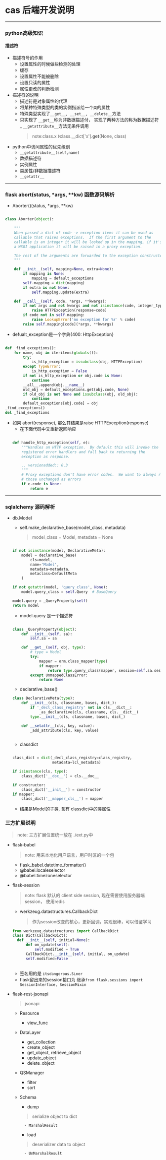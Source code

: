 # cas 后端开发说明
----
### python高级知识
#### 描述符
- 描述符号的作用
    - 设置属性的时候做些检测的处理
    - 缓存
    - 设置属性不能被删除
    - 设置只读的属性
    - 属性更改的判断检测
- 描述符的说明
    - 描述符是对象属性的代理
    - 将某种特殊类型的类的实例指派给一个`类`的属性
    - 特殊类型实现了`__get__, __set__, __delete__`方法
    - 只实现了 `__get__`称为非数据描述付， 实现了两种方法的称为数据描述符
    _ `__getattribute__`方法无条件调用
      > note:class.x 》class.__dict['x'].__get__(None, class)
- python中访问属性的优先级别
    - `__getattribute__(self,name)`
    - 数据描述符
    - 实例属性
    - 类属性/非数据描述符
    - `__getattr__`
    

---
### flask abort(status, *args, **kw) 函数源码解析
- Aborter()(status, *args, **kw)
```python

class Aborter(object):

    """
    When passed a dict of code -> exception items it can be used as
    callable that raises exceptions.  If the first argument to the
    callable is an integer it will be looked up in the mapping, if it's
    a WSGI application it will be raised in a proxy exception.

    The rest of the arguments are forwarded to the exception constructor.
    """

    def __init__(self, mapping=None, extra=None):
        if mapping is None:
            mapping = default_exceptions
        self.mapping = dict(mapping)
        if extra is not None:
            self.mapping.update(extra)

    def __call__(self, code, *args, **kwargs):
        if not args and not kwargs and not isinstance(code, integer_types):
            raise HTTPException(response=code)
        if code not in self.mapping:
            raise LookupError('no exception for %r' % code)
        raise self.mapping[code](*args, **kwargs)
```
- defualt_exception是一个字典{400: HttpException}
```python

def _find_exceptions():
    for name, obj in iteritems(globals()):
        try:
            is_http_exception = issubclass(obj, HTTPException)
        except TypeError:
            is_http_exception = False
        if not is_http_exception or obj.code is None:
            continue
        __all__.append(obj.__name__)
        old_obj = default_exceptions.get(obj.code, None)
        if old_obj is not None and issubclass(obj, old_obj):
            continue
        default_exceptions[obj.code] = obj
_find_exceptions()
del _find_exceptions
```

- 如果 abort(response), 那么其结果是raise HTTPException(response)
    - 在下面代码中又重新返回响应
    ```python
    
    def handle_http_exception(self, e):
        """Handles an HTTP exception.  By default this will invoke the
        registered error handlers and fall back to returning the
        exception as response.

        .. versionadded:: 0.3
        """
        # Proxy exceptions don't have error codes.  We want to always return
        # those unchanged as errors
        if e.code is None:
            return e

    ```


---
### sqlalchemy 源码解析
- db.Model
    - self.make_declarative_base(model_class, metadata)
      > model_class = Model, metadata = None
    
    ```python
    
    if not isinstance(model, DeclarativeMeta):
        model = declarative_base(
            cls=model,
            name='Model',
            metadata=metadata,
            metaclass=DefaultMeta
        )
    
    if not getattr(model, 'query_class', None):
        model.query_class = self.Query  # BaseQuery

    model.query = _QueryProperty(self)
    return model
    ```
    - model.query 是一个描述符
    ```python
    
    class _QueryProperty(object):
        def __init__(self, sa):
            self.sa = sa

        def __get__(self, obj, type):
            # type = Model
            try:
                mapper = orm.class_mapper(type)
                if mapper:
                    return type.query_class(mapper, session=self.sa.session())
            except UnmappedClassError:
                return None

    ```
    - declarative_base()
    ```python
    class DeclarativeMeta(type):
        def __init__(cls, classname, bases, dict_):
            if '_decl_class_registry' not in cls.__dict__:
                _as_declarative(cls, classname, cls.__dict__)
            type.__init__(cls, classname, bases, dict_)

        def __setattr__(cls, key, value):
            _add_attribute(cls, key, value)
        
    ```
    
    - classdict
    ```python
    
    class_dict = dict(_decl_class_registry=class_registry,
                      metadata=lcl_metadata)

    if isinstance(cls, type):
        class_dict['__doc__'] = cls.__doc__

    if constructor:
        class_dict['__init__'] = constructor
    if mapper:
        class_dict['__mapper_cls__'] = mapper
    ```
    
    - 结果是Model的子类, 含有 classdict中的类属性
   

### 三方扩展说明
  > note:
三方扩展位置统一放在 ./ext.py中

- flask-babel
  > note: 用来本地化用户语言，用户时区的一个包
    - flask_babel.datetime_formatter()
    - @babel.localeselector
    - @babel.timezoneselector
 
- flask-session
  > note: flask 默认的 client side session,
  现在需要使用服务器端 session， 使用redis
  -  werkzeug.datastructures.CallbackDict
      > 作为session改变的核心，更新回调，实现很棒，可以借鉴学习
  ```python
  from werkzeug.datastructures import CallbackDict
  class Dict(CallbackDict):
    def __init__(self, initial=None):
        def on_update(self):
            self.modified = True
        CallbackDict.__init__(self, initial, on_update)
        self.modified=False
   
  ```
  - 签名用的是 `itsdangerous.Siner`
  - flask留出来的session接口为 继承`from flask.sessions import SessionInterface, SessionMixin`
 
- flask-rest-jsonapi
    > jsonapi
    - Resource
        - view_func
        
    - DataLayer
        - get_collection
        - create_object
        - get_object, retrieve_object
        - update_object
        - delete_object
        
    - QSManager
        - filter
        - sort
    - Schema
        - dump
        > serialize object to dict
             
            - MarshalResult
        - load
        > deserializer data to object
        
            - UnMarshalResult
    
    
    
    
   

  
  





